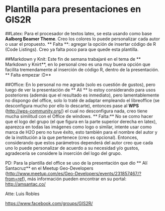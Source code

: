# Plantilla para presentaciones en GIS2R
##Latex:
Para el procesador de textos latex, se esta usando como base **Aalborg Beamer Theme**. Creo los colores lo puede personalizar cada autor o usar el propuesto.
** Falta **: agregar la opción de insertar código de R (Code Listings). Creo ya falta poco para que quede esta plantilla.

##Markdown y Knit:
Este fin de semana trabajaré en el tema de ** Markdown y Knirt**, en lo personal creo es una muy buena opción que facilita tremendamente al inserción de código R, dentro de la presentación.
** Falta empezar :D**

##Office:
En lo personal no me agrada (solo es cuestión de gustos), pero luego de ver la presentación de ** Alí ** lo estoy considerando para usos posteriores (además que el resultado es inmediato), pero lamentablemente no dispongo del office, solo lo traté de adaptar empleando el libreoffice (se desconfigura mucho por ello lo descarte), entonces pase al **WPS** (http://wps-community.org/) el cual no desconfigura nada, creo tiene mucha similitud con el Office de windows.
** Falta:** No se como hacer que el logo del grupo (el que figura en la parte superior derecha en latex), aparezca en todas las imágenes como logo o similar, intente usar como marca de H2O pero no tuve éxito, esto también para el nombre del autor y de la institución a la que pertenece (creo es opcional). Entonces, considerando que estos parámetros dependerá del autor creo que cada uno lo puede personalizar de acuerdo a su necesidad y/o gustos, agradecería  se considere la inserción del logo del grupo.

PD: Para la plantilla del office se uso de la presentación que dio ** Alí Santacruz** en el Meetup Geo-Developers (http://www.meetup.com/es/Geo-Developers/events/231857467/?from=ref), más información pueden encontrar en su portal: http://amsantac.co/


Atte: Luis Robles

https://www.facebook.com/groups/GIS2R/